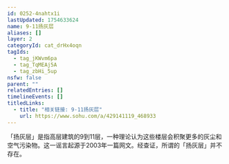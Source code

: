 ```yaml
---
id: 0252-4nahtx1i
lastUpdated: 1754633624
name: 9-11扬灰层
aliases: []
layer: 2
categoryId: cat_drHx4oqn
tagIds:
  - tag_jKWvm6pa
  - tag_TqMEAj5A
  - tag_zbHi_5up
nsfw: false
parent: ""
relatedEntries: []
timelineEvents: []
titledLinks:
  - title: "相关链接: 9-11扬灰层"
    url: https://www.sohu.com/a/429141119_468933
---
```


「扬灰层」是指高层建筑的9到11层，一种理论认为这些楼层会积聚更多的灰尘和空气污染物。这一谣言起源于2003年一篇网文。经查证，所谓的「扬灰层」并不存在。